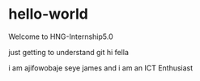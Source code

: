 # hello-world
Welcome to HNG-Internship5.0

just getting to understand git
hi fella

i am ajifowobaje seye james and i am an ICT Enthusiast
